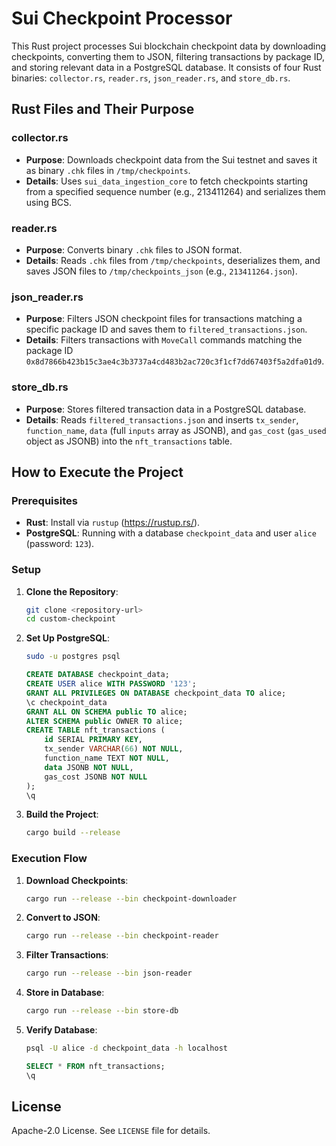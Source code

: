 # Sui Checkpoint Processor

This Rust project processes Sui blockchain checkpoint data by downloading checkpoints, converting them to JSON, filtering transactions by package ID, and storing relevant data in a PostgreSQL database. It consists of four Rust binaries: `collector.rs`, `reader.rs`, `json_reader.rs`, and `store_db.rs`.

## Rust Files and Their Purpose

### collector.rs
- **Purpose**: Downloads checkpoint data from the Sui testnet and saves it as binary `.chk` files in `/tmp/checkpoints`.
- **Details**: Uses `sui_data_ingestion_core` to fetch checkpoints starting from a specified sequence number (e.g., 213411264) and serializes them using BCS.

### reader.rs
- **Purpose**: Converts binary `.chk` files to JSON format.
- **Details**: Reads `.chk` files from `/tmp/checkpoints`, deserializes them, and saves JSON files to `/tmp/checkpoints_json` (e.g., `213411264.json`).

### json_reader.rs
- **Purpose**: Filters JSON checkpoint files for transactions matching a specific package ID and saves them to `filtered_transactions.json`.
- **Details**: Filters transactions with `MoveCall` commands matching the package ID `0x8d7866b423b15c3ae4c3b3737a4cd483b2ac720c3f1cf7dd67403f5a2dfa01d9`.

### store_db.rs
- **Purpose**: Stores filtered transaction data in a PostgreSQL database.
- **Details**: Reads `filtered_transactions.json` and inserts `tx_sender`, `function_name`, `data` (full `inputs` array as JSONB), and `gas_cost` (`gas_used` object as JSONB) into the `nft_transactions` table.

## How to Execute the Project

### Prerequisites
- **Rust**: Install via `rustup` (https://rustup.rs/).
- **PostgreSQL**: Running with a database `checkpoint_data` and user `alice` (password: `123`).

### Setup
1. **Clone the Repository**:
   ```bash
   git clone <repository-url>
   cd custom-checkpoint
   ```

2. **Set Up PostgreSQL**:
   ```bash
   sudo -u postgres psql
   ```
   ```sql
   CREATE DATABASE checkpoint_data;
   CREATE USER alice WITH PASSWORD '123';
   GRANT ALL PRIVILEGES ON DATABASE checkpoint_data TO alice;
   \c checkpoint_data
   GRANT ALL ON SCHEMA public TO alice;
   ALTER SCHEMA public OWNER TO alice;
   CREATE TABLE nft_transactions (
       id SERIAL PRIMARY KEY,
       tx_sender VARCHAR(66) NOT NULL,
       function_name TEXT NOT NULL,
       data JSONB NOT NULL,
       gas_cost JSONB NOT NULL
   );
   \q
   ```

3. **Build the Project**:
   ```bash
   cargo build --release
   ```

### Execution Flow
1. **Download Checkpoints**:
   ```bash
   cargo run --release --bin checkpoint-downloader
   ```

2. **Convert to JSON**:
   ```bash
   cargo run --release --bin checkpoint-reader
   ```

3. **Filter Transactions**:
   ```bash
   cargo run --release --bin json-reader
   ```

4. **Store in Database**:
   ```bash
   cargo run --release --bin store-db
   ```

5. **Verify Database**:
   ```bash
   psql -U alice -d checkpoint_data -h localhost
   ```
   ```sql
   SELECT * FROM nft_transactions;
   \q
   ```

## License
Apache-2.0 License. See `LICENSE` file for details.